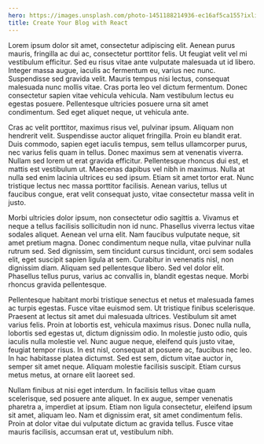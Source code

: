 ```yaml
---
hero: https://images.unsplash.com/photo-1451188214936-ec16af5ca155?ixlib=rb-1.2.1&ixid=eyJhcHBfaWQiOjEyMDd9&auto=format&fit=crop&w=1400&q=80
title: Create Your Blog with React
---
```

  
Lorem ipsum dolor sit amet, consectetur adipiscing elit. Aenean purus mauris, fringilla ac dui ac, consectetur porttitor felis. Ut feugiat velit vel mi vestibulum efficitur. Sed eu risus vitae ante vulputate malesuada ut id libero. Integer massa augue, iaculis ac fermentum eu, varius nec nunc. Suspendisse sed gravida velit. Mauris tempus nisi lectus, consequat malesuada nunc mollis vitae. Cras porta leo vel dictum fermentum. Donec consectetur sapien vitae vehicula vehicula. Nam vestibulum lectus eu egestas posuere. Pellentesque ultricies posuere urna sit amet condimentum. Sed eget aliquet neque, ut vehicula ante.

Cras ac velit porttitor, maximus risus vel, pulvinar ipsum. Aliquam non hendrerit velit. Suspendisse auctor aliquet fringilla. Proin eu blandit erat. Duis commodo, sapien eget iaculis tempus, sem tellus ullamcorper purus, nec varius felis quam in tellus. Donec maximus sem at venenatis viverra. Nullam sed lorem ut erat gravida efficitur. Pellentesque rhoncus dui est, et mattis est vestibulum ut. Maecenas dapibus vel nibh in maximus. Nulla at nulla sed enim lacinia ultrices eu sed ipsum. Etiam sit amet tortor erat. Nunc tristique lectus nec massa porttitor facilisis. Aenean varius, tellus ut faucibus congue, erat velit consequat justo, vitae consectetur massa velit in justo.

Morbi ultricies dolor ipsum, non consectetur odio sagittis a. Vivamus et neque a tellus facilisis sollicitudin non id nunc. Phasellus viverra lectus vitae sodales aliquet. Aenean vel urna elit. Nam faucibus vulputate neque, sit amet pretium magna. Donec condimentum neque nulla, vitae pulvinar nulla rutrum sed. Sed dignissim, sem tincidunt cursus tincidunt, orci sem sodales elit, eget suscipit sapien ligula at sem. Curabitur in venenatis nisl, non dignissim diam. Aliquam sed pellentesque libero. Sed vel dolor elit. Phasellus tellus purus, varius ac convallis in, blandit egestas neque. Morbi rhoncus gravida pellentesque.

Pellentesque habitant morbi tristique senectus et netus et malesuada fames ac turpis egestas. Fusce vitae euismod sem. Ut tristique finibus scelerisque. Praesent at lectus sit amet dui malesuada ultrices. Vestibulum sit amet varius felis. Proin at lobortis est, vehicula maximus risus. Donec nulla nulla, lobortis sed egestas ut, dictum dignissim odio. In molestie justo odio, quis iaculis nulla molestie vel. Nunc augue neque, eleifend quis justo vitae, feugiat tempor risus. In est nisl, consequat at posuere ac, faucibus nec leo. In hac habitasse platea dictumst. Sed est sem, dictum vitae auctor in, semper sit amet neque. Aliquam molestie facilisis suscipit. Etiam cursus metus metus, at ornare elit laoreet sed.

Nullam finibus at nisi eget interdum. In facilisis tellus vitae quam scelerisque, sed posuere ante aliquet. In ex augue, semper venenatis pharetra a, imperdiet at ipsum. Etiam non ligula consectetur, eleifend ipsum sit amet, aliquam leo. Nam et dignissim erat, sit amet condimentum felis. Proin at dolor vitae dui vulputate dictum ac gravida tellus. Fusce vitae mauris facilisis, accumsan erat ut, vestibulum nibh.
    
    
    